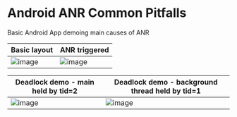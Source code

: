 # Android ANR Common Pitfalls
Basic Android App demoing main causes of ANR



| Basic layout  | ANR triggered 
|--------------|--------------
| ![image](https://user-images.githubusercontent.com/4230063/171075522-e5459650-6a01-4ba4-a1b0-c31e2e4bd5c9.png) | ![image](https://user-images.githubusercontent.com/4230063/171075595-0991d76f-a50e-4690-87cf-2ce8e6845e18.png) 


| Deadlock demo - main held by tid=2  | Deadlock demo - background thread held by tid=1 
|--------------|-------------
|![image](https://user-images.githubusercontent.com/4230063/170209092-f3839b96-ddfd-4616-871c-ae5c0a41e7e6.png) | ![image](https://user-images.githubusercontent.com/4230063/170209397-15a60f89-623c-4b51-9cc8-93aae95ad8d5.png)




